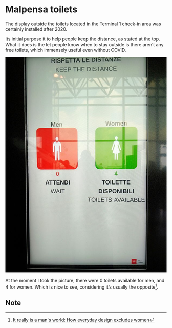 # Malpensa toilets

The display outside the toilets located in the Terminal 1 check-in area was certainly installed after 2020. 

Its initial purpose it to help people keep the distance, as stated at the top. What it does is the let people know when to stay outside is there aren’t any free toilets, which immensely useful even without COVID.

![The display show, in two languages (Italian and English) how many toilets are available for men and women](./assets/malpensa-toilets.jpg)

At the moment I took the picture, there were 0 toilets available for men, and 4 for women. Which is nice to see, considering it’s usually the opposite[^1]. 

## Note

[^1]: [It really is a man's world: How everyday design excludes women](https://www.bbc.co.uk/programmes/articles/1rcgjxPKJRGrZcTsX2hHwTj/it-really-is-a-mans-world-how-everyday-design-excludes-women)